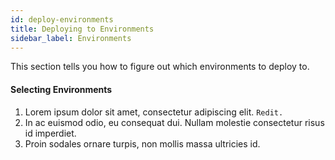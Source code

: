 ```yaml
---
id: deploy-environments
title: Deploying to Environments
sidebar_label: Environments
---
```

This section tells you how to figure out which environments to deploy to.  

#### Selecting Environments  
1. Lorem ipsum dolor sit amet, consectetur adipiscing elit. `Redit.`
2. In ac euismod odio, eu consequat dui. Nullam molestie consectetur risus id imperdiet.
3. Proin sodales ornare turpis, non mollis massa ultricies id.
